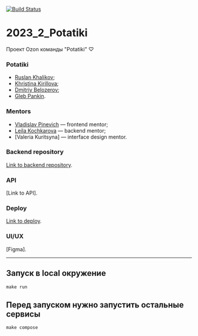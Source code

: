 [![Build Status](https://github.com/go-park-mail-ru/2023_2_potatiki/actions/workflows/action-config.yaml/badge.svg)](https://github.com/go-park-mail-ru/2023_2_potatiki/actions/workflows/action-config.yaml)
# 2023_2_Potatiki
Проект Ozon команды "Potatiki" ♡

### Potatiki

* [Ruslan Khalikov](https://github.com/fitzplsr);
* [Khristina Kirillova](https://github.com/khristina455);
* [Dmitriy Belozerov](https://github.com/Belozerovmsk);
* [Gleb Pankin](https://github.com/MrDjeb).

### Mentors

* [Vladislav Pinevich](https://github.com/tUnknownLegend) — frontend mentor;
* [Leila Kochkarova](https://github.com/k-t-l-h) — backend mentor;
* [Valeria Kuritsyna] — interface design mentor.

### Backend repository
[Link to backend repository](https://github.com/go-park-mail-ru/2023_2_potatiki).

### API
[Link to API].

### Deploy
[Link to deploy](http://84.23.52.212:8083/).

### UI/UX
[Figma].

----

## Запуск в local окружение

```
make run
```

## Перед запуском нужно запустить остальные сервисы

```
make compose
```
